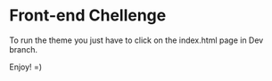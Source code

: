 # Front-end Chellenge

To run the theme you just have to click on the index.html page in Dev branch.

Enjoy!
=)